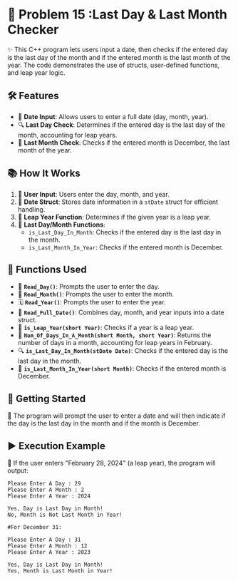 # 📅 Problem 15 :Last Day & Last Month Checker 

✨ This C++ program lets users input a date, then checks if the entered day is the last day of the month and if the entered month is the last month of the year. The code demonstrates the use of structs, user-defined functions, and leap year logic.

## 🛠️ Features
- 📅 **Date Input**: Allows users to enter a full date (day, month, year).
- 🔍 **Last Day Check**: Determines if the entered day is the last day of the month, accounting for leap years.
- 🔄 **Last Month Check**: Checks if the entered month is December, the last month of the year.

## 📚 How It Works
1. 👤 **User Input**: Users enter the day, month, and year.
2. 📅 **Date Struct**: Stores date information in a `stDate` struct for efficient handling.
3. 📆 **Leap Year Function**: Determines if the given year is a leap year.
4. 🔄 **Last Day/Month Functions**:
   - `is_Last_Day_In_Month`: Checks if the entered day is the last day in the month.
   - `is_Last_Month_In_Year`: Checks if the entered month is December.

## 🔧 Functions Used
- 📅 **`Read_Day()`**: Prompts the user to enter the day.
- 📆 **`Read_Month()`**: Prompts the user to enter the month.
- 🗓️ **`Read_Year()`**: Prompts the user to enter the year.
- 📅 **`Read_Full_Date()`**: Combines day, month, and year inputs into a date struct.
- 🔄 **`is_Leap_Year(short Year)`**: Checks if a year is a leap year.
- 🔢 **`Num_Of_Days_In_A_Month(short Month, short Year)`**: Returns the number of days in a month, accounting for leap years in February.
- 🔍 **`is_Last_Day_In_Month(stDate Date)`**: Checks if the entered day is the last day in the month.
- 🔄 **`is_Last_Month_In_Year(short Month)`**: Checks if the entered month is December.

## 🚀 Getting Started

📅 The program will prompt the user to enter a date and will then indicate if the day is the last day in the month and if the month is December.

## ▶️ Execution Example

🎯 If the user enters "February 28, 2024" (a leap year), the program will output:
```plaintext
Please Enter A Day : 29
Please Enter A Month : 2
Please Enter A Year : 2024

Yes, Day is Last Day in Month!
No, Month is Not Last Month in Year!

#For December 31:

Please Enter A Day : 31
Please Enter A Month : 12
Please Enter A Year : 2023

Yes, Day is Last Day in Month!
Yes, Month is Last Month in Year!

